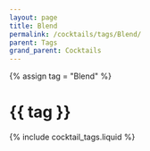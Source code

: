 ```yaml
---
layout: page
title: Blend
permalink: /cocktails/tags/Blend/
parent: Tags
grand_parent: Cocktails
---
```

{% assign tag = "Blend" %}
# {{ tag }}
{% include cocktail_tags.liquid %}